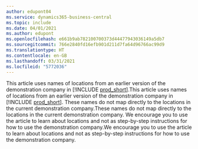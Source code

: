 ```yaml
---
author: edupont04
ms.service: dynamics365-business-central
ms.topic: include
ms.date: 04/01/2021
ms.author: edupont
ms.openlocfilehash: e661b9ab782100700373d44477943036149a5db7
ms.sourcegitcommit: 766e2840fd16efb901d211d7fa64d96766ac99d9
ms.translationtype: HT
ms.contentlocale: en-GB
ms.lasthandoff: 03/31/2021
ms.locfileid: "5772036"
---
```

<span data-ttu-id="d3ccc-101">This article uses names of locations from an earlier version of the demonstration company in [!INCLUDE [prod_short](prod_short.md)].</span><span class="sxs-lookup"><span data-stu-id="d3ccc-101">This article uses names of locations from an earlier version of the demonstration company in [!INCLUDE [prod_short](prod_short.md)].</span></span> <span data-ttu-id="d3ccc-102">These names do not map directly to the locations in the current demonstration company.</span><span class="sxs-lookup"><span data-stu-id="d3ccc-102">These names do not map directly to the locations in the current demonstration company.</span></span> <span data-ttu-id="d3ccc-103">We encourage you to use the article to learn about locations and not as step-by-step instructions for how to use the demonstration company.</span><span class="sxs-lookup"><span data-stu-id="d3ccc-103">We encourage you to use the article to learn about locations and not as step-by-step instructions for how to use the demonstration company.</span></span>